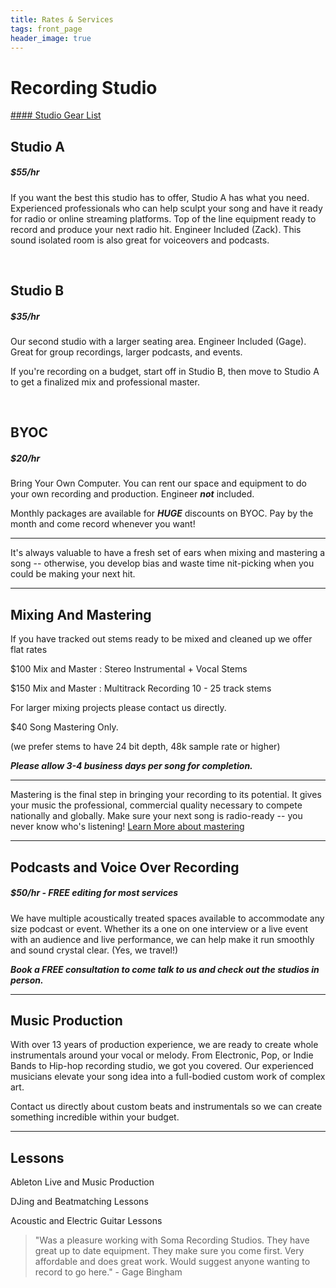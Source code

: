 ```yaml
---
title: Rates & Services
tags: front_page
header_image: true
---
```


# Recording Studio

<a href="https://docs.google.com/document/d/1HLUwtYPdi1T1jxgAa-9-FBaEY2tu0qam09FnswaiqkU/edit?usp=sharing" target="Studio Gear List">#### Studio Gear List</a>

## Studio A
##### $55/hr

If you want the best this studio has to offer, Studio A has what you need. Experienced professionals who can help sculpt your song and have it ready for radio or online streaming platforms. Top of the line equipment ready to record and produce your next radio hit. Engineer Included (Zack). This sound isolated room is also great for voiceovers and podcasts.

<br>

## Studio B
##### $35/hr

Our second studio with a larger seating area. Engineer Included (Gage). Great for group recordings, larger podcasts, and events.

If you're recording on a budget, start off in Studio B, then move to Studio A to get a finalized mix and professional master.

<br>

## BYOC 
##### $20/hr

Bring Your Own Computer. You can rent our space and equipment to do your own recording and production. Engineer **_not_** included.

Monthly packages are available for **_HUGE_** discounts on BYOC. Pay by the month and come record whenever you want! 

- - -

It's always valuable to have a fresh set of ears when mixing and mastering a song -- otherwise, you develop bias and waste time nit-picking when you could be making your next hit.

- - -

## Mixing And Mastering

If you have tracked out stems ready to be mixed and cleaned up we offer flat rates

$100 Mix and Master : Stereo Instrumental + Vocal Stems

$150 Mix and Master : Multitrack Recording 10 - 25 track stems

For larger mixing projects please contact us directly.

$40 Song Mastering Only.

(we prefer stems to have 24 bit depth, 48k sample rate or higher)

**_Please allow 3-4 business days per song for completion._**

- - -

Mastering is the final step in bringing your recording to its potential. It gives your music the professional, commercial quality necessary to compete nationally and globally. Make sure your next song is radio-ready --  you never know who's listening! <a href="https://www.izotope.com/en/learn/what-is-mastering.html" target="what is mastering">Learn More about mastering</a>

- - -

## Podcasts and Voice Over Recording

##### $50/hr - FREE editing for most services

We have multiple acoustically treated spaces available to accommodate any size podcast or event. Whether its a one on one interview or a live event with an audience and live performance, we can help make it run smoothly and sound crystal clear. (Yes, we travel!) 

**_Book a FREE consultation to come talk to us and check out the studios in person._**

- - -

## Music Production

With over 13 years of production experience, we are ready to create whole instrumentals around your vocal or melody. From Electronic, Pop, or Indie Bands to Hip-hop recording studio, we got you covered. Our experienced musicians elevate your song idea into a full-bodied custom work of complex art.

Contact us directly about custom beats and instrumentals so we can create something incredible within your budget.

- - -

## Lessons

Ableton Live and Music Production

DJing and Beatmatching Lessons

Acoustic and Electric Guitar Lessons

<blockquote>"Was a pleasure working with Soma Recording Studios. They have great up to date equipment. They make sure you come first. Very affordable and does great work. Would suggest anyone wanting to record to go here." - Gage Bingham</blockquote>

<br>